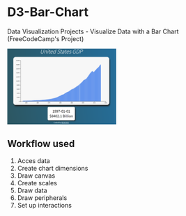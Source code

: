 # D3-Bar-Chart
<p>Data Visualization Projects - Visualize Data with a Bar Chart (FreeCodeCamp's Project)</p>

<img width="250px" src = "https://github.com/dg0397/D3-Bar-Chart/blob/master/BarChart.png" />

<h2>Workflow used</h2>
<ol>
    <li>Acces data</li>
    <li>Create chart dimensions</li>
    <li>Draw canvas</li>
    <li>Create scales</li>
    <li>Draw data</li>
    <li>Draw peripherals</li>
    <li>Set up interactions</li>
</ol>
